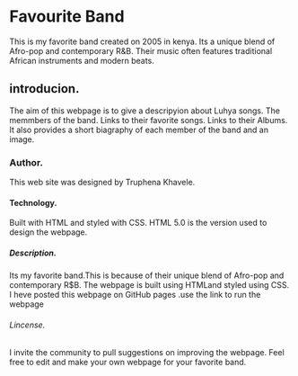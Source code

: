 # Favourite Band
This is my favorite band created on 2005 in kenya.
Its a unique blend of Afro-pop and contemporary R&B. Their music often features traditional African instruments and modern beats.
## introducion.
The aim of this webpage is to give a descripyion about Luhya songs.
The memmbers of the band.
Links to their favorite songs.
Links to their Albums.
It also provides a short biagraphy of each member of the band and an image.
### Author.
This web site was designed by Truphena Khavele.
#### Technology.
Built with HTML and styled with CSS.
HTML 5.0 is the version used to design the webpage.
##### Description.
Its  my favorite band.This is because of their unique blend of Afro-pop and contemporary R$B.
The webpage is built using HTMLand styled using CSS.
I heve posted this webpage on GitHub pages .use the link to run the webpage
###### Lincense.
I invite the community to pull suggestions on improving the webpage.
Feel free to edit and make your own webpage for your favorite band.
